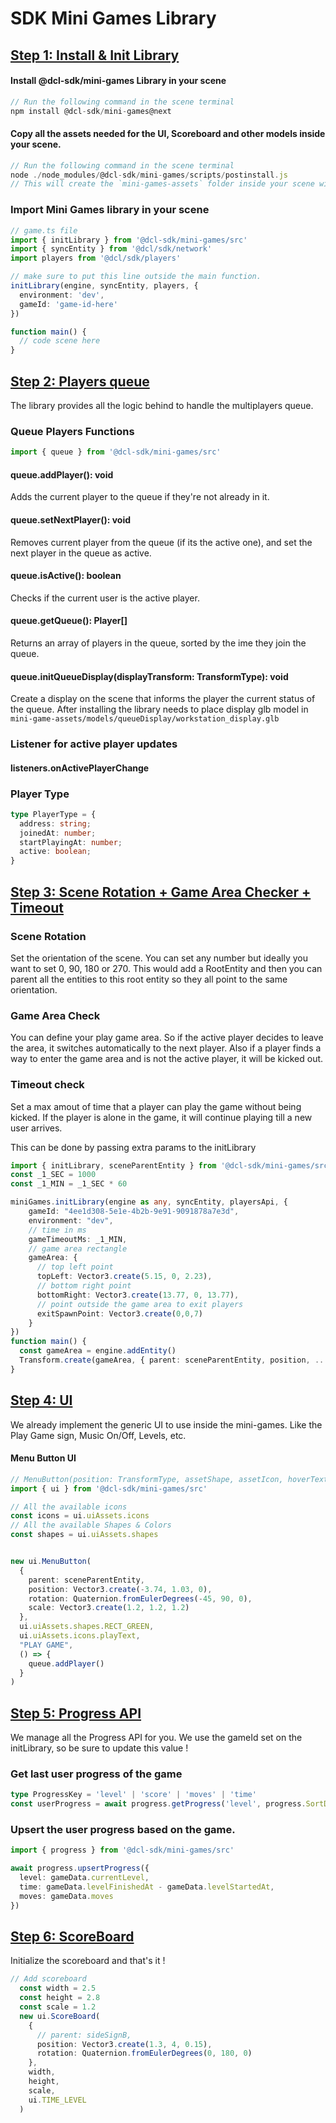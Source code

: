 # SDK Mini Games Library


## [Step 1: Install & Init Library](https://github.com/decentraland/sdk-mini-games/pull/19/files)

#### Install @dcl-sdk/mini-games Library in your scene
```ts
// Run the following command in the scene terminal
npm install @dcl-sdk/mini-games@next
```
#### Copy all the assets needed for the UI, Scoreboard and other models inside your scene.
```ts
// Run the following command in the scene terminal
node ./node_modules/@dcl-sdk/mini-games/scripts/postinstall.js
// This will create the `mini-games-assets` folder inside your scene with all the models that the library uses.
```

### Import Mini Games library in your scene
```ts
// game.ts file
import { initLibrary } from '@dcl-sdk/mini-games/src'
import { syncEntity } from '@dcl/sdk/network'
import players from '@dcl/sdk/players'

// make sure to put this line outside the main function.
initLibrary(engine, syncEntity, players, {
  environment: 'dev',
  gameId: 'game-id-here'
})

function main() {
  // code scene here
}
```

## [Step 2: Players queue](https://github.com/decentraland/sdk-mini-games/pull/20/files)

The library provides all the logic behind to handle the multiplayers queue.


### Queue Players Functions
```ts
import { queue } from '@dcl-sdk/mini-games/src'
```

#### queue.addPlayer(): void
Adds the current player to the queue if they're not already in it.

#### queue.setNextPlayer(): void
Removes current player from the queue (if its the active one), and set the next player in the queue as active.

#### queue.isActive(): boolean
Checks if the current user is the active player.

#### queue.getQueue(): Player[]
Returns an array of players in the queue, sorted by the ime they join the queue.

#### queue.initQueueDisplay(displayTransform: TransformType): void
Create a display on the scene that informs the player the current status of the queue.
After installing the library needs to place display glb model in `mini-game-assets/models/queueDisplay/workstation_display.glb`

### Listener for active player updates
#### listeners.onActivePlayerChange

### Player Type

```typescript
type PlayerType = {
  address: string;
  joinedAt: number;
  startPlayingAt: number;
  active: boolean;
}
```

## [Step 3: Scene Rotation + Game Area Checker + Timeout](https://github.com/decentraland/sdk-mini-games/pull/21/files)

### Scene Rotation
Set the orientation of the scene. You can set any number but ideally you want to set 0, 90, 180 or 270.
This would add a RootEntity and then you can parent all the entities to this root entity so they all point to the same orientation.


### Game Area Check
You can define your play game area. So if the active player decides to leave the area, it switches automatically to the next player.
Also if a player finds a way to enter the game area and is not the active player, it will be kicked out.

### Timeout check
Set a max amout of time that a player can play the game without being kicked.
If the player is alone in the game, it will continue playing till a new user arrives.


This can be done by passing extra params to the initLibrary
```ts
import { initLibrary, sceneParentEntity } from '@dcl-sdk/mini-games/src'
const _1_SEC = 1000
const _1_MIN = _1_SEC * 60

miniGames.initLibrary(engine as any, syncEntity, playersApi, {
    gameId: "4ee1d308-5e1e-4b2b-9e91-9091878a7e3d",
    environment: "dev",
    // time in ms
    gameTimeoutMs: _1_MIN,
    // game area rectangle
    gameArea: {
      // top left point
      topLeft: Vector3.create(5.15, 0, 2.23),
      // bottom right point
      bottomRight: Vector3.create(13.77, 0, 13.77),
      // point outside the game area to exit players
      exitSpawnPoint: Vector3.create(0,0,7)
    }
})
function main() {
  const gameArea = engine.addEntity()
  Transform.create(gameArea, { parent: sceneParentEntity, position, ...etc })
}
```

## [Step 4: UI](https://github.com/decentraland/sdk-mini-games/pull/22/files)

We already implement the generic UI to use inside the mini-games. Like the Play Game sign, Music On/Off, Levels, etc.

#### Menu Button UI

```ts
// MenuButton(position: TransformType, assetShape, assetIcon, hoverText, callback)
import { ui } from '@dcl-sdk/mini-games/src'

// All the available icons
const icons = ui.uiAssets.icons
// All the available Shapes & Colors
const shapes = ui.uiAssets.shapes


new ui.MenuButton(
  {
    parent: sceneParentEntity,
    position: Vector3.create(-3.74, 1.03, 0),
    rotation: Quaternion.fromEulerDegrees(-45, 90, 0),
    scale: Vector3.create(1.2, 1.2, 1.2)
  },
  ui.uiAssets.shapes.RECT_GREEN,
  ui.uiAssets.icons.playText,
  "PLAY GAME",
  () => {
    queue.addPlayer()
  }
)
```

## [Step 5: Progress API](https://github.com/decentraland/sdk-mini-games/pull/23/files)
We manage all the Progress API for you. We use the gameId set on the initLibrary, so be sure to update this value !

### Get last user progress of the game
```ts
type ProgressKey = 'level' | 'score' | 'moves' | 'time'
const userProgress = await progress.getProgress('level', progress.SortDirection.DESC, 1)
```

### Upsert the user progress based on the game.
```ts
import { progress } from '@dcl-sdk/mini-games/src'

await progress.upsertProgress({
  level: gameData.currentLevel,
  time: gameData.levelFinishedAt - gameData.levelStartedAt,
  moves: gameData.moves
})
```

## [Step 6: ScoreBoard](https://github.com/decentraland/sdk-mini-games/pull/24/files)
Initialize the scoreboard and that's it !
```ts
// Add scoreboard
  const width = 2.5
  const height = 2.8
  const scale = 1.2
  new ui.ScoreBoard(
    {
      // parent: sideSignB,
      position: Vector3.create(1.3, 4, 0.15),
      rotation: Quaternion.fromEulerDegrees(0, 180, 0)
    },
    width,
    height,
    scale,
    ui.TIME_LEVEL
  )

```